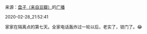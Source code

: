 来源：[盘子（来自豆瓣）](https://www.douban.com/people/zhaoxun69/)的[广播](https://www.douban.com/people/zhaoxun69/status/2838680532/)


2020-02-28_21:52:41


家家在隔离点的第七天。全家电话轰炸过一轮以后，老实了，锁门了。😂
